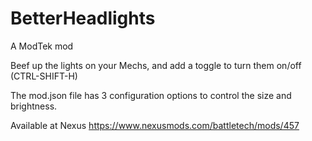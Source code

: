 # BetterHeadlights
A ModTek mod

Beef up the lights on your Mechs, and add a toggle to turn them on/off (CTRL-SHIFT-H)

The mod.json file has 3 configuration options to control the size and brightness. 

Available at Nexus https://www.nexusmods.com/battletech/mods/457
